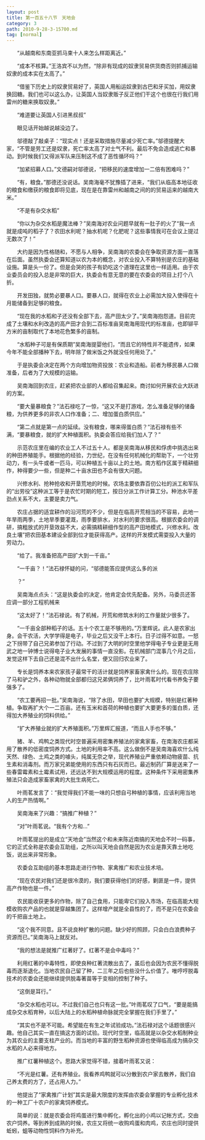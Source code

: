 ```yaml
---
layout: post
title: 第一百五十八节　天地会
category: 3
path: 2010-9-28-3-15700.md
tag: [normal]
---
```


　　“从越南和东南亚抓马束十人来怎么样距离近。”

　　“成本不核算。”王洛宾不以为然，“除非有现成的奴隶贸易供货商否则抓捕运输奴隶的成本实在太高了。”

　　“借鉴下历史上的奴隶贸易好了，英国人用船运奴隶到古巴和牙买加，用奴隶换回糖。我们也可以这么办，让英国人当奴隶贩子反正他们干这个也很在行我们用雷州的糖来换取奴隶。”

　　“难道要让英国人引进黑叔叔”

　　眼见话开始越说越没边了。

　　邬德敲了敲桌子：“现实点！还是采取措施尽量减少死亡率。”邬德提醒大家，“不管是劳工还是奴隶，死亡率太高了对士气不利。最后不免会造成逃亡和暴动。到时候我们又得派军队来压制这不成了恶性循环吗？”

　　“加紧招募人口。”文德嗣对邬德说，“把移民的速度增加一二倍有困难吗？”

　　“有，粮食。”那德还没说话。吴南海毫不犹豫插了进来，“我们从临高本地征收的粮食和缴获的粮食即将见底，现在是在靠雷州和越南之间的的贸易运来的越南大米。”

　　“不是有杂交水稻”

　　“你以为杂交水稻是魔法棒？”吴南海对农业问题早就有一肚子的火了“我一点就是成吨的稻子了？农田水利呢？抽水机呢？化肥呢？这些事情我可在会议上提过无数次了！”

　　大约是因为性格随和，不愿与人相争，吴南海的农委会在争取资源方面一直落在后面。虽然执委会还算知道以农为本的概念，对农业投入不算特别是农庄的基础设施。算是头一份了。但是会哭的孩子有奶吃这个道理在这里也一样适用。由于农业委员会的投入总是非常的巨大，执委会有意无意的要在农委会的项目上打个八折。

　　开发田独，就势必要暴人口。要暴人口，就得在农业上必需加大投入使得在十月能储备到足够的粮食。

　　“现在我的水稻和子还没有全部下去，高产田太少了。”吴南海抱怨道。目前完成了土壤和水利改造的高产田才合到二百标准亩吴南海用现代的标准亩，也即铆平方米的亩制取代了本地花色繁多的亩制。

　　“水稻种子可是有保质期”吴南海提婴他们，“而且它的特性并不能遗传，如果今年不能全部播种下去，明年除了做米饭之外就没任何用处了。”

　　于是执委会决定在两个方向增加物资投放：农业和造船。前者为移民暴人口做准备，后者为了大规模的运输。

　　吴南海回到农庄，赶紧把农业部的人都给召集起来。商讨如何开展农业大跃进的方案。

　　“要大量暴粮食？”法石禄吃了一惊，“这又不是打游戏，怎么准备足够的储备粮，为供养更多的非农人口作准备；二、增加蛋白质供应。”

　　“第二点就是第一点的延续。没有粮食，哪来得蛋白质？”法石禄有些不满，“要暴粮食，就的扩大种植面积。执委会答应给我们加人了？”

　　示范农庄里在编的农业工人不过五十人。都是吴南海从移民和俘虏中挑选出来的种田养殖能手。根据他的经验，力世纪，在没有任何机械化的帮助下，一个壮劳动力，有一头牛或者一匹马，可以种植五十亩以上的土地。南方稻作区属于精耕细作，种得要少一些，但是种二十亩水田也不会有很大问题。

　　兴修水利、抢种抢收和开垦荒地的时候。农场主要依靠百仞公社的派工和军队的“出劳役”这种派工等于是农忙时期的短工，按日分派工作计算工分。种池水平差劲点关系不大，主要是卖力气。

　　农庄占据的适宜耕作的沿河荒的不少，但是在临高开荒相当的不容易，此地一年旱雨两季，土地旱季要灌溉，雨季要排水，对水利的要求很高。根据农委会的调研，搞粗放式的开垦效益不大，必需搞精耕细作型的高产田地模式，兴修水利。改良土壤”把农田基本建设全部到位才能获得高产。这样的开发模式需耍投入大量的劳动力。

　　“给了。我准备把高产田扩大到一千亩。”

　　“一千亩？！”法石禄怀疑的问，“邬德能答应提供这么多的派

　　？”

　　吴南海点点头：“这是执委会的决定，他肯定会优先配备。另外，马委员还答应调一部分工程机械来

　　“这太好了！”法石禄说。有了机械，开荒和修筑水利的工作量就少很多了。

　　“一千亩全部种稻子的话。五十个农工是不够用的。”万里辉说。此人是农家出身。会干农活，大学学得是电子，毕业之后又没干上本行。日子过得不如意。一怒之下拐带了自己兄弟参加了行动。不过到了大明的时空里他学得电子专业更是无用武之地一钟博士说得电子业大发展的事情一直没影。在机械部门混事几个月之后，发觉这样下去自己还是混不出什么名堂，便又回归农业来了。

　　专长是饲养本来农家孩子最常干的活计就是饲养家畜家禽什么的。现在农庄除了马和驴之外，各种动物就全部都归这兄弟俩饲养了，比叶雨茗时代看书养兔子要强多了。

　　“农工要再招一批。”吴南海说，“除了水田，早田也要扩大规模，特别是红著种植。争取再扩大个一二百亩。还有玉米和首荷的种植也要扩大要更多的蛋白质，还得加大养殖业的饲料供给。”

　　“扩大养殖业就的扩大养殖面积。”万里辉汇报道，“而且人手也不够。”

　　猪、羊、鸡鸭之类现代时空普遍采用密集养殖法的家禽家畜，在南海农庄都采用了散养的低密度饲养方式。土地的利用率不高。这么做倒不是吴南海喜欢什么纯天然、绿色、土鸡之类的噱头，纯属无奈之举，现代养殖业严重依赖动物疲苗、抗生素和消毒剂。而万家兄弟能使用的东西只有石灰而已。最近制药厂算是送来了一些春雷霉素和土霉素试用，还远达不到大规模运用的程度。这种条件下采用密集养殖法只会造成家畜家禽的大批生病死亡。

　　叶雨茗发言了：“我觉得我们不能一味的只想自弓种植的事情，应该利用当地人的生产热情啊。”

　　吴南海来了兴趣：“搞推广种植？”

　　“对”叶雨茗说。“我有个方和…”

　　叶雨茗提出的是成立“天地会”当然这个和未来陈近南搞的天地会不时一码事，它的正式全称是农委会互助组，之所以叫天地会自然是因为农业是靠天靠土地吃饭，说出来非常形象。

　　农委会互助组的基本思路走进行作物、家禽推广和农业技术培。

　　“现在农民对我们还是很冷漠的，我们要获得他们的好感，剿匪是一件，提供高产作物也是一件。”

　　农民能收获更多的作物，除了自己食用，只能卑它们投入市场，在临高能大规模收购农产品的也就是穿越集团了。这样增产就是全县性的了，而不是只在农委会的千把亩土地上。

　　“这个我不同意。且不说良种扩散的问题。缺少好的照顾，只会白白浪费种子资源而已。”吴南海马上就反对。

　　“我的想法是就推广红著好了。红著不是会中毒吗？”

　　利用红著的中毒特性，即使良种红著流散出去了，虽后也会因为农民不懂得脱毒而逐渐退化。当地农民自己留了种，二三年之后也些没什么价值了。唯哼哼脱毒技术的农委会还能继续提供脱毒著苗等于变相的控制了种子。

　　“这倒是耳行。”

　　“杂交水稻也可以。不过我们自己也只有这一批。”叶雨茗叹了口气，“要是能搞成杂交水稻育种，以后大陆上的水稻种植命脉就完全掌握在我们手里了。”

　　“其实也不是不可能。希望能在有生之年试验成功。”法石禄对这个话题很感兴趣。他自己其实一直在搞这方面的试验。现代时空里，临高就是以杂交水稻制种业为其农业的主要支柱产业的。而当地的丰富的野生稻种资源也使得临高成为搞杂交水稻的人必来得地方。

　　推广红薯种植这个。思路大家觉得不错，接着叶雨茗又说：

　　“不光是红薯。还有养殖业。我看养鸡鸭就可以分散到农户家去散养，我们自己养太费的方了，还占用人力。”

　　他提出了“家禽推广计划”其实是最大限度的发挥由农委会掌握的专业孵化技术的一种工厂十农户的家禽饲养模式。

　　简单的说：就是农委会将鸡蛋进行集中孵化，孵化出的小鸡以记帐方式，交由农户饲养。等到养到成熟的时候，农庄又将统一收购鸡蛋和肉鸡，农庄也同时提供蚯蚓，蛆等动物性饲料作为补充。